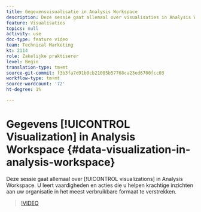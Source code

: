 ```yaml
---
title: Gegevensvisualisatie in Analysis Workspace
description: Deze sessie gaat allemaal over visualisaties in Analysis Workspace. U leert vaardigheden en acties die u helpen krachtige inzichten aan uw organisatie in het meest verbruikbare formaat te verstrekken.
feature: Visualisaties
topics: null
activity: use
doc-type: feature video
team: Technical Marketing
kt: 2114
role: Zakelijke praktiserer
level: Begin
translation-type: tm+mt
source-git-commit: f3b3fa7d91b0cb21005b57768ca23ed6700fcc03
workflow-type: tm+mt
source-wordcount: '72'
ht-degree: 1%

---
```



# Gegevens [!UICONTROL Visualization] in Analysis Workspace {#data-visualization-in-analysis-workspace}

Deze sessie gaat allemaal over [!UICONTROL visualizations] in Analysis Workspace. U leert vaardigheden en acties die u helpen krachtige inzichten aan uw organisatie in het meest verbruikbare formaat te verstrekken.

>[!VIDEO](https://video.tv.adobe.com/v/25036/?quality=12)
